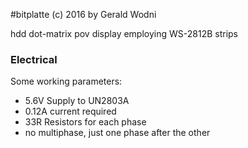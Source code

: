 #bitplatte
(c) 2016 by Gerald Wodni

hdd dot-matrix pov display employing WS-2812B strips

### Electrical
Some working parameters:
- 5.6V Supply to UN2803A
- 0.12A current required
- 33R Resistors for each phase
- no multiphase, just one phase after the other
